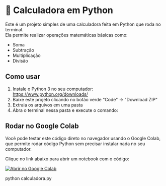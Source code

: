 # 🧮 Calculadora em Python

Este é um projeto simples de uma calculadora feita em Python que roda no terminal.  
Ela permite realizar operações matemáticas básicas como:

- Soma
- Subtração
- Multiplicação
- Divisão

## Como usar

1. Instale o Python 3 no seu computador: https://www.python.org/downloads/
2. Baixe este projeto clicando no botão verde "Code" → "Download ZIP"
3. Extraia os arquivos em uma pasta
4. Abra o terminal nessa pasta e execute o comando:

## Rodar no Google Colab

Você pode testar este código direto no navegador usando o Google Colab, que permite rodar código Python sem precisar instalar nada no seu computador.

Clique no link abaixo para abrir um notebook com o código:

[![Abrir no Google Colab](https://colab.research.google.com/assets/colab-badge.svg)](https://colab.research.google.com/github/MatheusVengeance/calculadora-python/blob/main/calculadora_colab.ipynb)

python calculadora.py

